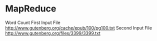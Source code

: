 # MapReduce

Word Count
First Input File http://www.gutenberg.org/cache/epub/100/pg100.txt
Second Input File http://www.gutenberg.org/files/3399/3399.txt
